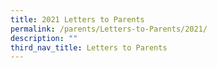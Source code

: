 ```yaml
---
title: 2021 Letters to Parents
permalink: /parents/Letters-to-Parents/2021/
description: ""
third_nav_title: Letters to Parents
---
```

